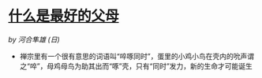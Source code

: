 # [什么是最好的父母](https://github.com/askming/Personal-reading/issues/1)

_by 河合隼雄 (日)_

- 禅宗里有一个很有意思的词语叫“啐啄同时”，蛋里的小鸡小鸟在壳内的吮声谓之“啐”，母鸡母鸟为助其出而“啄”壳，只有“同时”发力，新的生命才可能诞生